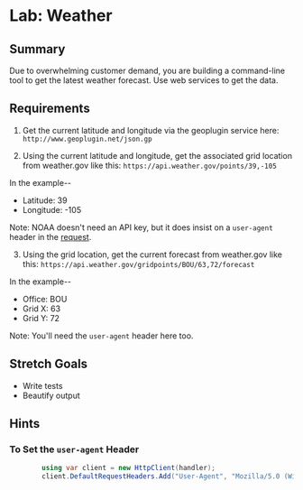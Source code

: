 # Lab: Weather


## Summary
Due to overwhelming customer demand, you are building a command-line tool to get the latest weather forecast. Use web services to get the data. 


## Requirements
1. Get the current latitude and longitude via the geoplugin service here:  
`http://www.geoplugin.net/json.gp`


2. Using the current latitude and longitude, get the associated grid location from weather.gov like this:
`https://api.weather.gov/points/39,-105`

In the example-- 
* Latitude: 39
* Longitude: -105

Note: NOAA doesn't need an API key, but it does insist on a `user-agent` header in the [request](https://weather-gov.github.io/api/general-faqs).  


3. Using the grid location, get the current forecast from weather.gov like this:
`https://api.weather.gov/gridpoints/BOU/63,72/forecast`

In the example-- 
* Office: BOU
* Grid X: 63
* Grid Y: 72

Note: You'll need the `user-agent` header here too.



## Stretch Goals
* Write tests
* Beautify output












## Hints

### To Set the `user-agent` Header
```csharp
        using var client = new HttpClient(handler);
        client.DefaultRequestHeaders.Add("User-Agent", "Mozilla/5.0 (Windows NT 10.0; Win64; x64) AppleWebKit/537.36 (KHTML, like Gecko) Chrome/110.0.0.0 Safari/537.36");
```

